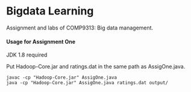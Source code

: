# Bigdata Learning
Assignment and labs of COMP9313: Big data management.

#### Usage for Assignment One

JDK 1.8 required

Put Hadoop-Core.jar and ratings.dat in the same path as AssigOne.java.

```shell
javac -cp "Hadoop-Core.jar" AssigOne.java
java -cp "Hadoop-Core.jar" AssigOne.java ratings.dat output/
```

